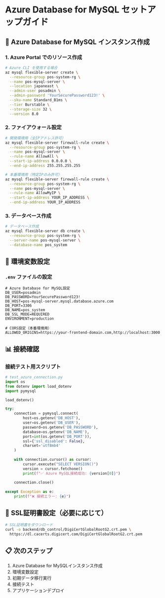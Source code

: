 # Azure Database for MySQL セットアップガイド

## 🚀 Azure Database for MySQL インスタンス作成

### 1. Azure Portal でのリソース作成

```bash
# Azure CLI を使用する場合
az mysql flexible-server create \
  --resource-group pos-system-rg \
  --name pos-mysql-server \
  --location japaneast \
  --admin-user posadmin \
  --admin-password 'YourSecurePassword123!' \
  --sku-name Standard_B1ms \
  --tier Burstable \
  --storage-size 32 \
  --version 8.0
```

### 2. ファイアウォール設定

```bash
# 開発環境用（全IPアドレス許可）
az mysql flexible-server firewall-rule create \
  --resource-group pos-system-rg \
  --name pos-mysql-server \
  --rule-name AllowAll \
  --start-ip-address 0.0.0.0 \
  --end-ip-address 255.255.255.255

# 本番環境用（特定IPのみ許可）
az mysql flexible-server firewall-rule create \
  --resource-group pos-system-rg \
  --name pos-mysql-server \
  --rule-name AllowMyIP \
  --start-ip-address YOUR_IP_ADDRESS \
  --end-ip-address YOUR_IP_ADDRESS
```

### 3. データベース作成

```bash
# データベース作成
az mysql flexible-server db create \
  --resource-group pos-system-rg \
  --server-name pos-mysql-server \
  --database-name pos_system
```

## 🔧 環境変数設定

### `.env` ファイルの設定

```env
# Azure Database for MySQL設定
DB_USER=posadmin
DB_PASSWORD=YourSecurePassword123!
DB_HOST=pos-mysql-server.mysql.database.azure.com
DB_PORT=3306
DB_NAME=pos_system
DB_SSL_MODE=REQUIRED
ENVIRONMENT=production

# CORS設定（本番環境用）
ALLOWED_ORIGINS=https://your-frontend-domain.com,http://localhost:3000
```

## 📊 接続確認

### 接続テスト用スクリプト

```python
# test_azure_connection.py
import os
from dotenv import load_dotenv
import pymysql

load_dotenv()

try:
    connection = pymysql.connect(
        host=os.getenv('DB_HOST'),
        user=os.getenv('DB_USER'),
        password=os.getenv('DB_PASSWORD'),
        database=os.getenv('DB_NAME'),
        port=int(os.getenv('DB_PORT')),
        ssl={'ssl_disabled': False},
        charset='utf8mb4'
    )
    
    with connection.cursor() as cursor:
        cursor.execute("SELECT VERSION()")
        version = cursor.fetchone()
        print(f"✅ Azure MySQL接続成功: {version[0]}")
        
    connection.close()
    
except Exception as e:
    print(f"❌ 接続エラー: {e}")
```

## 🔐 SSL証明書設定（必要に応じて）

```bash
# SSL証明書をダウンロード
curl -o backend/db_control/DigiCertGlobalRootG2.crt.pem \
  https://dl.cacerts.digicert.com/DigiCertGlobalRootG2.crt.pem
```

## 📋 次のステップ

1. Azure Database for MySQLインスタンス作成
2. 環境変数設定
3. 初期データ移行実行
4. 接続テスト
5. アプリケーションデプロイ 